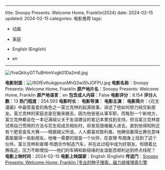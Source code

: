 
---
title: Snoopy Presents: Welcome Home, Franklin(2024)
date: 2024-02-15
updated: 2024-02-15
categories: 电影推荐
tags:

- 动画
- 家庭

- English (English)
- en
---

<img src="https://image.tmdb.org/t/p/original/fvaQkIcyGTTuBHimVvgk01Da2m6.jpg" alt="/fvaQkIcyGTTuBHimVvgk01Da2m6.jpg" title="/fvaQkIcyGTTuBHimVvgk01Da2m6.jpg">

**电影封面**：<img src="https://image.tmdb.org/t/p/w200/9GfEvlhukgpxuoMhQ3wiShJOFPU.jpg" alt="/9GfEvlhukgpxuoMhQ3wiShJOFPU.jpg" title="/9GfEvlhukgpxuoMhQ3wiShJOFPU.jpg">
**电影名称**：Snoopy Presents: Welcome Home, Franklin
**原产地片名**：Snoopy Presents: Welcome Home, Franklin
**原产地语言**：en
**包含成人内容**：False
**电影评分**：8.154
**评分人数**：13
**热门程度**：254.593
**电影时长**：
**电影导演**：
**电影主演**：
**电影简介**：《花生漫画》中最受喜爱的角色之一富兰克林的起源故事，讲述了他如何努力结交新朋友。富兰克林的家庭总是在搬来搬去，因为他爸爸从事军职，而每到一个新地方，富兰克林都会在一本记满祖父关于友谊建议的笔记本里找到支持。但当富兰克林尝试用自己惯用的方法与花生班成员相处时，却发现很难融入进去。直到他得知附近有个肥皂盒车大赛——根据祖父所说，人人都喜欢胜利者。他确信赢得比赛也意味着能赢得一些新朋友。他唯一需要的就是一个伙伴，在查理·布朗身上找到了这个伙伴。富兰克林和查理·布朗合作制造汽车，并在此过程中成为好朋友。但随着比赛临近，压力不断增加——他们的车辆和新结缘的友谊能否顺利达到终点线呢？
**电影上映时间**：2024-02-15
**电影上映国家**：English (English)
**传送门**：[Snoopy Presents: Welcome Home, Franklin |专业的种子搜索、磁力链接搜索引擎](https://movie.amd794.com:2083/?search=Snoopy%20Presents%3A%20Welcome%20Home%2C%20Franklin&ordering=&mode=match_phrase&page_size=10&page=1)

